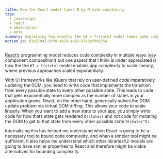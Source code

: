 ```yaml
---
title: How the React model tames N by N code complexity
tags:
  - javascript
  - react
  - observation
  - note
summary: Explaining how exactly the UI = f(state) model tames code complexity
notion_id: d2e97d43-b5f8-461d-aa92-97a3af00025a
---
```

[React’s](https://react.dev/) programming model reduces code complexity in multiple ways (yay component composition!) but one aspect that I think is under appreciated is how the the `UI = f(state)` model enables app complexity to scale linearly, where previous approaches scaled exponentially.

With UI frameworks like jQuery that rely on user-defined code imperatively updating the DOM, you need to write code that implements the transition from every possible state to every other possible state. This leads to code that gets exponentially more complex as the number of states in your application grows. React, on the other hand, generically solves the DOM update problem via virtual DOM diffing. This allows your code to scale linearly. When you want to add a new state to your app, you simply write code for how thats state gets rendered `O(states)` and not code for mutating the DOM to get to that state from every other possible state `O(states^2)`.

Internalizing this has helped me understand when React is going to be a necessary tool to bound code complexity, and when a simpler tool might be sufficient. It also helps me understand which other libraries/UI models are going to have similar properties to React and therefore might be viable alternatives for bounding complexity.
